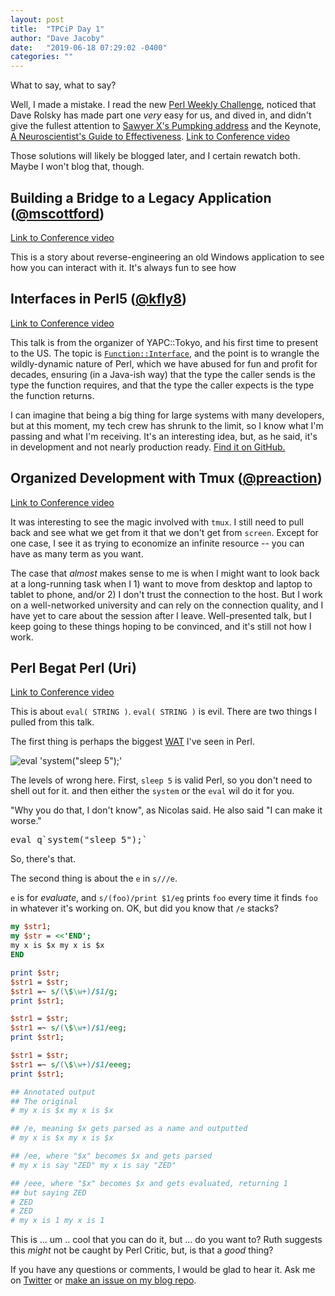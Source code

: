 ```yaml
---
layout: post
title:  "TPCiP Day 1"
author: "Dave Jacoby"
date:   "2019-06-18 07:29:02 -0400"
categories: ""
---
```


What to say, what to say?

Well, I made a mistake. I read the new [Perl Weekly Challenge](https://perlweeklychallenge.org/blog/perl-weekly-challenge-013/), noticed that Dave Rolsky has made part one _very_ easy for us, and dived in, and didn't give the fullest attention to [Sawyer X's Pumpking address](https://www.youtube.com/watch?v=4wKyNYs7eZw) and the Keynote, [A Neuroscientist's Guide to Effectiveness](https://t.co/jlg4SHo1b2). [Link to Conference video](https://www.youtube.com/watch?v=nj3IoW_rboE)

Those solutions will likely be blogged later, and I certain rewatch both. Maybe I won't blog that, though.

## Building a Bridge to a Legacy Application ([@mscottford](https://twitter.com/mscottford))

[Link to Conference video](https://www.youtube.com/watch?v=7RlH3IiulDk)

This is a story about reverse-engineering an old Windows application to see how you can interact with it. It's always fun to see how 

## Interfaces in Perl5 ([@kfly8](https://twitter.com/kfly8))

[Link to Conference video](https://www.youtube.com/watch?v=K25OxILcbNE)

This talk is from the organizer of YAPC::Tokyo, and his first time to present to the US. The topic is [`Function::Interface`](https://metacpan.org/release/Function-Interface), and the point is to wrangle the wildly-dynamic nature of Perl, which we have abused for fun and profit for decades, ensuring (in a Java-ish way) that the type the caller sends is the type the function requires, and that the type the caller expects is the type the function returns.

I can imagine that being a big thing for large systems with many developers, but at this moment, my tech crew has shrunk to the limit, so I know what I'm passing and what I'm receiving. It's an interesting idea, but, as he said, it's in development and not nearly production ready. [Find it on GitHub.](https://github.com/kfly8/p5-Function-Interface)

## Organized Development with Tmux ([@preaction](https://twitter.com/preaction))

[Link to Conference video](https://www.youtube.com/watch?v=o7Dg1kmjhfQ)

It was interesting to see the magic involved with `tmux`. I still need to pull back and see what we get from it that we don't get from `screen`. Except for one case, I see it as trying to economize an infinite resource -- you can have as many term as you want.

The case that _almost_ makes sense to me is when I might want to look back at a long-running task when I 1) want to move from desktop and laptop to tablet to phone, and/or 2) I don't trust the connection to the host. But I work on a well-networked university and can rely on the connection quality, and I have yet to care about the session after I leave. Well-presented talk, but I keep going to these things hoping to be convinced, and it's still not how I work.

## Perl Begat Perl (Uri)

[Link to Conference video](https://www.youtube.com/watch?v=eMW1hCpP2Is)

This is about `eval( STRING )`. `eval( STRING )` is evil. There are two things I pulled from this talk.

The first thing is perhaps the biggest [WAT](https://www.destroyallsoftware.com/talks/wat) I've seen in Perl.

![eval 'system("sleep 5");'](https://jacoby.github.io/images/wat.jpg)

The levels of wrong here. First, `sleep 5` is valid Perl, so you don't need to shell out for it. and then either the `system` or the `eval` wil do it for you.

"Why you do that, I don't know", as Nicolas said. He also said "I can make it worse."

<pre>eval q`system("sleep 5");`</pre>

So, there's that.

The second thing is about the `e` in `s///e`. 

`e` is for _evaluate_, and `s/(foo)/print $1/eg` prints `foo` every time it finds `foo` in whatever it's working on. OK, but did you know that `/e` stacks? 

```perl
my $str1;
my $str = <<'END';
my x is $x my x is $x
END

print $str;
$str1 = $str;
$str1 =~ s/(\$\w+)/$1/g;
print $str1;

$str1 = $str;
$str1 =~ s/(\$\w+)/$1/eeg;
print $str1;

$str1 = $str;
$str1 =~ s/(\$\w+)/$1/eeeg;
print $str1;

## Annotated output
## The original
# my x is $x my x is $x

## /e, meaning $x gets parsed as a name and outputted
# my x is $x my x is $x

## /ee, where "$x" becomes $x and gets parsed
# my x is say "ZED" my x is say "ZED"

## /eee, where "$x" becomes $x and gets evaluated, returning 1
## but saying ZED
# ZED
# ZED
# my x is 1 my x is 1
```

This is ... um .. cool that you can do it, but ... do you want to? Ruth suggests this _might_ not be caught by Perl Critic, but, is that a _good_ thing?

If you have any questions or comments, I would be glad to hear it. Ask me on [Twitter](https://twitter.com/jacobydave) or [make an issue on my blog repo](https://github.com/jacoby/jacoby.github.io).


